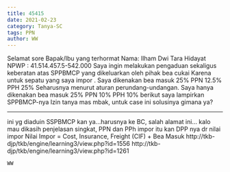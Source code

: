 ```yaml
---
title: 45415
date: 2021-02-23
category: Tanya-SC
tags: PPN
author: WW
---
```


Selamat sore Bapak/Ibu yang terhormat Nama: Ilham Dwi Tara Hidayat NPWP : 41.514.457.5-542.000 Saya ingin melakukan pengaduan sekaligus keberatan atas SPPBMCP yang dikeluarkan oleh pihak bea cukai Karena untuk sepatu yang saya impor . Saya dikenakan bea masuk 25% PPN 12.5% PPH 25% Seharusnya menurut aturan perundang-undangan. Saya hanya dikenakan bea masuk 25% PPN 10% PPH 10% berikut saya lampirkan SPPBMCP-nya Izin tanya mas mbak, untuk case ini solusinya gimana ya?

---

ini yg diaduin SSPBMCP kan ya...harusnya ke BC, salah alamat ini... kalo mau dikasih penjelasan singkat, PPN dan PPh impor itu kan DPP nya dr nilai impor Nilai Impor = Cost, Insurance, Freight (CIF) + Bea Masuk http://tkb-djp/tkb/engine/learning3/view.php?id=1556 http://tkb-djp/tkb/engine/learning3/view.php?id=1261

`WW`
